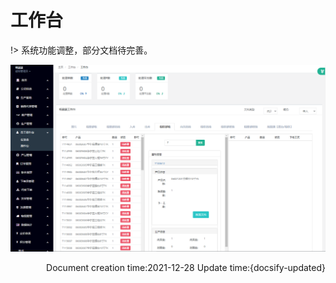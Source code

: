 # 工作台

!> 系统功能调整，部分文档待完善。

<!-- tabs:start -->

<!-- tab:工作台界面截图 -->

<img src="\zh-cn\images\Workbench\list01.png" style="zoom:100%;" />

<!-- tabs:end -->

<p align="right">Document creation time:2021-12-28   Update time:{docsify-updated} </p> 
